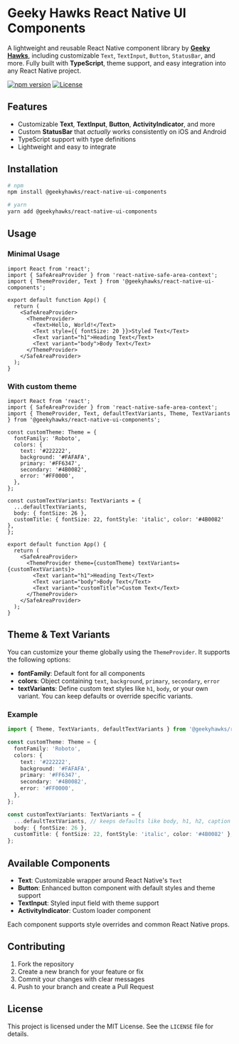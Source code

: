# Geeky Hawks React Native UI Components

A lightweight and reusable React Native component library by [**Geeky Hawks**](https://www.geekyhawks.com), including customizable `Text`, `TextInput`, `Button`, `StatusBar`, and more. Fully built with **TypeScript**, theme support, and easy integration into any React Native project.

[![npm version](https://img.shields.io/npm/v/@geekyhawks/react-native-ui-components.svg)](https://www.npmjs.com/package/@geekyhawks/react-native-ui-components)
[![License](https://img.shields.io/npm/l/@geekyhawks/react-native-ui-components.svg)](LICENSE)


## Features

- Customizable **Text**, **TextInput**, **Button**, **ActivityIndicator**, and more
- Custom **StatusBar** that *actually* works consistently on iOS and Android
- TypeScript support with type definitions
- Lightweight and easy to integrate


## Installation

```bash
# npm
npm install @geekyhawks/react-native-ui-components

# yarn
yarn add @geekyhawks/react-native-ui-components
```


## Usage

### Minimal Usage

```tsx
import React from 'react';
import { SafeAreaProvider } from 'react-native-safe-area-context';
import { ThemeProvider, Text } from '@geekyhawks/react-native-ui-components';

export default function App() {
  return (
    <SafeAreaProvider>
      <ThemeProvider>
        <Text>Hello, World!</Text>
        <Text style={{ fontSize: 20 }}>Styled Text</Text>
        <Text variant="h1">Heading Text</Text>
        <Text variant="body">Body Text</Text>
      </ThemeProvider>
    </SafeAreaProvider>
  );
}
```

### With custom theme

```tsx
import React from 'react';
import { SafeAreaProvider } from 'react-native-safe-area-context';
import { ThemeProvider, Text, defaultTextVariants, Theme, TextVariants } from '@geekyhawks/react-native-ui-components';

const customTheme: Theme = {
  fontFamily: 'Roboto',
  colors: {
    text: '#222222',
    background: '#FAFAFA',
    primary: '#FF6347',
    secondary: '#4B0082',
    error: '#FF0000',
  },
};

const customTextVariants: TextVariants = {
  ...defaultTextVariants,
  body: { fontSize: 26 },
  customTitle: { fontSize: 22, fontStyle: 'italic', color: '#4B0082' },
};

export default function App() {
  return (
    <SafeAreaProvider>
      <ThemeProvider theme={customTheme} textVariants={customTextVariants}>
        <Text variant="h1">Heading Text</Text>
        <Text variant="body">Body Text</Text>
        <Text variant="customTitle">Custom Text</Text>
      </ThemeProvider>
    </SafeAreaProvider>
  );
}
```


## Theme & Text Variants

You can customize your theme globally using the `ThemeProvider`. It supports the following options:

- **fontFamily**: Default font for all components  
- **colors**: Object containing `text`, `background`, `primary`, `secondary`, `error`  
- **textVariants**: Define custom text styles like `h1`, `body`, or your own variant. You can keep defaults or override specific variants.

### Example

```ts
import { Theme, TextVariants, defaultTextVariants } from '@geekyhawks/react-native-ui-components';

const customTheme: Theme = {
  fontFamily: 'Roboto',
  colors: {
    text: '#222222',
    background: '#FAFAFA',
    primary: '#FF6347',
    secondary: '#4B0082',
    error: '#FF0000',
  },
};

const customTextVariants: TextVariants = {
  ...defaultTextVariants, // keeps defaults like body, h1, h2, caption
  body: { fontSize: 26 },
  customTitle: { fontSize: 22, fontStyle: 'italic', color: '#4B0082' },
};
```


## Available Components

- **Text**: Customizable wrapper around React Native's `Text`  
- **Button**: Enhanced button component with default styles and theme support  
- **TextInput**: Styled input field with theme support  
- **ActivityIndicator**: Custom loader component  

Each component supports style overrides and common React Native props.


## Contributing

1. Fork the repository  
2. Create a new branch for your feature or fix  
3. Commit your changes with clear messages  
4. Push to your branch and create a Pull Request  


## License

This project is licensed under the MIT License. See the `LICENSE` file for details.
